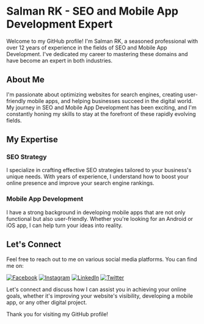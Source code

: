 # Salman RK - SEO and Mobile App Development Expert

Welcome to my GitHub profile! I'm Salman RK, a seasoned professional with over 12 years of experience in the fields of SEO and Mobile App Development. I've dedicated my career to mastering these domains and have become an expert in both industries.

## About Me

I'm passionate about optimizing websites for search engines, creating user-friendly mobile apps, and helping businesses succeed in the digital world. My journey in SEO and Mobile App Development has been exciting, and I'm constantly honing my skills to stay at the forefront of these rapidly evolving fields.

## My Expertise

### SEO Strategy
I specialize in crafting effective SEO strategies tailored to your business's unique needs. With years of experience, I understand how to boost your online presence and improve your search engine rankings.

### Mobile App Development
I have a strong background in developing mobile apps that are not only functional but also user-friendly. Whether you're looking for an Android or iOS app, I can help turn your ideas into reality.

## Let's Connect

Feel free to reach out to me on various social media platforms. You can find me on:

[![Facebook](https://img.shields.io/badge/Facebook-%40salmanrki-blue)](https://www.facebook.com/salmanrki)
[![Instagram](https://img.shields.io/badge/Instagram-%40the_end_salman-red)](https://www.instagram.com/the_end_salman/)
[![LinkedIn](https://img.shields.io/badge/LinkedIn-%40salmanrki-blue)](https://www.linkedin.com/in/salmanrki/)
[![Twitter](https://img.shields.io/badge/Twitter-%40salmanrki-blue)](https://www.twitter.com/in/salmanrki/)

Let's connect and discuss how I can assist you in achieving your online goals, whether it's improving your website's visibility, developing a mobile app, or any other digital project.

Thank you for visiting my GitHub profile!
